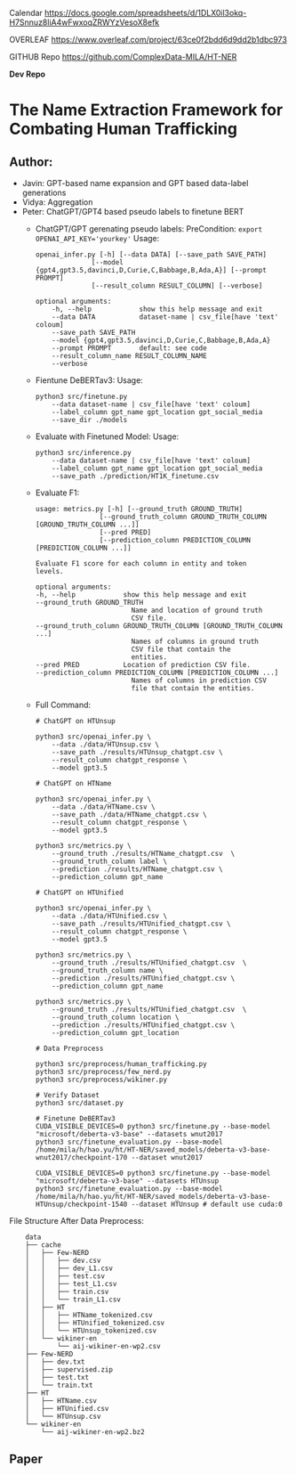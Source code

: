 Calendar    https://docs.google.com/spreadsheets/d/1DLX0il3okq-H7Snnuz8liA4wFwxoqZRWYzVesoX8efk

OVERLEAF	https://www.overleaf.com/project/63ce0f2bdd6d9dd2b1dbc973

GITHUB Repo	https://github.com/ComplexData-MILA/HT-NER

**Dev Repo**

# The Name Extraction Framework for Combating Human Trafficking
## Author: 
- Javin: GPT-based name expansion and GPT based data-label generations
- Vidya: Aggregation
- Peter: ChatGPT/GPT4 based pseudo labels to finetune BERT
    - ChatGPT/GPT gerenating pseudo labels:
        PreCondition: ```export OPENAI_API_KEY='yourkey'```
        Usage: 
        ```
        openai_infer.py [-h] [--data DATA] [--save_path SAVE_PATH]
                      [--model {gpt4,gpt3.5,davinci,D,Curie,C,Babbage,B,Ada,A}] [--prompt PROMPT]
                      [--result_column RESULT_COLUMN] [--verbose]

        optional arguments:
            -h, --help            show this help message and exit
            --data DATA           dataset-name | csv_file[have 'text' coloum]
            --save_path SAVE_PATH
            --model {gpt4,gpt3.5,davinci,D,Curie,C,Babbage,B,Ada,A}
            --prompt PROMPT       default: see code
            --result_column_name RESULT_COLUMN_NAME
            --verbose
        ```

    - Fientune DeBERTav3:
        Usage:
        ```
        python3 src/finetune.py 
            --data dataset-name | csv_file[have 'text' coloum]
            --label_column gpt_name gpt_location gpt_social_media
            --save_dir ./models
        ```

    - Evaluate with Finetuned Model:
        Usage:
        ```
        python3 src/inference.py 
            --data dataset-name | csv_file[have 'text' coloum]
            --label_column gpt_name gpt_location gpt_social_media
            --save_path ./prediction/HT1K_finetune.csv
        ```

    - Evaluate F1:
        ```
        usage: metrics.py [-h] [--ground_truth GROUND_TRUTH]
                        [--ground_truth_column GROUND_TRUTH_COLUMN [GROUND_TRUTH_COLUMN ...]]
                        [--pred PRED]
                        [--prediction_column PREDICTION_COLUMN [PREDICTION_COLUMN ...]]

        Evaluate F1 score for each column in entity and token
        levels.

        optional arguments:
        -h, --help            show this help message and exit
        --ground_truth GROUND_TRUTH
                                Name and location of ground truth
                                CSV file.
        --ground_truth_column GROUND_TRUTH_COLUMN [GROUND_TRUTH_COLUMN ...]
                                Names of columns in ground truth
                                CSV file that contain the
                                entities.
        --pred PRED           Location of prediction CSV file.
        --prediction_column PREDICTION_COLUMN [PREDICTION_COLUMN ...]
                                Names of columns in prediction CSV
                                file that contain the entities.
        ```
        <!-- python3 src/evalute.py \
            --ground_truth dataset-name | csv_file
            --ground_truth_column gpt_name gpt_location gpt_social_media
            --pred './prediction/HT1K_finetune.csv'
            --predition_column name location social_media -->

    - Full Command:
        ```
        # ChatGPT on HTUnsup

        python3 src/openai_infer.py \
            --data ./data/HTUnsup.csv \
            --save_path ./results/HTUnsup_chatgpt.csv \
            --result_column chatgpt_response \
            --model gpt3.5
        
        # ChatGPT on HTName

        python3 src/openai_infer.py \
            --data ./data/HTName.csv \
            --save_path ./data/HTName_chatgpt.csv \
            --result_column chatgpt_response \
            --model gpt3.5

        python3 src/metrics.py \
            --ground_truth ./results/HTName_chatgpt.csv  \
            --ground_truth_column label \
            --prediction ./results/HTName_chatgpt.csv \
            --prediction_column gpt_name

        # ChatGPT on HTUnified

        python3 src/openai_infer.py \
            --data ./data/HTUnified.csv \
            --save_path ./results/HTUnified_chatgpt.csv \
            --result_column chatgpt_response \
            --model gpt3.5

        python3 src/metrics.py \
            --ground_truth ./results/HTUnified_chatgpt.csv  \
            --ground_truth_column name \
            --prediction ./results/HTUnified_chatgpt.csv \
            --prediction_column gpt_name

        python3 src/metrics.py \
            --ground_truth ./results/HTUnified_chatgpt.csv  \
            --ground_truth_column location \
            --prediction ./results/HTUnified_chatgpt.csv \
            --prediction_column gpt_location

        # Data Preprocess

        python3 src/preprocess/human_trafficking.py
        python3 src/preprocess/few_nerd.py
        python3 src/preprocess/wikiner.py

        # Verify Dataset
        python3 src/dataset.py

        # Finetune DeBERTav3
        CUDA_VISIBLE_DEVICES=0 python3 src/finetune.py --base-model "microsoft/deberta-v3-base" --datasets wnut2017
        python3 src/finetune_evaluation.py --base-model /home/mila/h/hao.yu/ht/HT-NER/saved_models/deberta-v3-base-wnut2017/checkpoint-170 --dataset wnut2017

        CUDA_VISIBLE_DEVICES=0 python3 src/finetune.py --base-model "microsoft/deberta-v3-base" --datasets HTUnsup
        python3 src/finetune_evaluation.py --base-model /home/mila/h/hao.yu/ht/HT-NER/saved_models/deberta-v3-base-HTUnsup/checkpoint-1540 --dataset HTUnsup # default use cuda:0
        
        ```

File Structure After Data Preprocess:
```
    data
    ├── cache
    │   ├── Few-NERD
    │   │   ├── dev.csv
    │   │   ├── dev_L1.csv
    │   │   ├── test.csv
    │   │   ├── test_L1.csv
    │   │   ├── train.csv
    │   │   └── train_L1.csv
    │   ├── HT
    │   │   ├── HTName_tokenized.csv
    │   │   ├── HTUnified_tokenized.csv
    │   │   └── HTUnsup_tokenized.csv
    │   └── wikiner-en
    │       └── aij-wikiner-en-wp2.csv
    ├── Few-NERD
    │   ├── dev.txt
    │   ├── supervised.zip
    │   ├── test.txt
    │   └── train.txt
    ├── HT
    │   ├── HTName.csv
    │   ├── HTUnified.csv
    │   └── HTUnsup.csv
    └── wikiner-en
        └── aij-wikiner-en-wp2.bz2

```

## Paper
